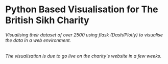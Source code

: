 # Python Based Visualisation for The British Sikh Charity
###### Visualising their dataset of over 2500 using flask (Dash/Plotly) to visualise the data in a web environment.
###### The visualisation is due to go live on the charity's website in a few weeks.


